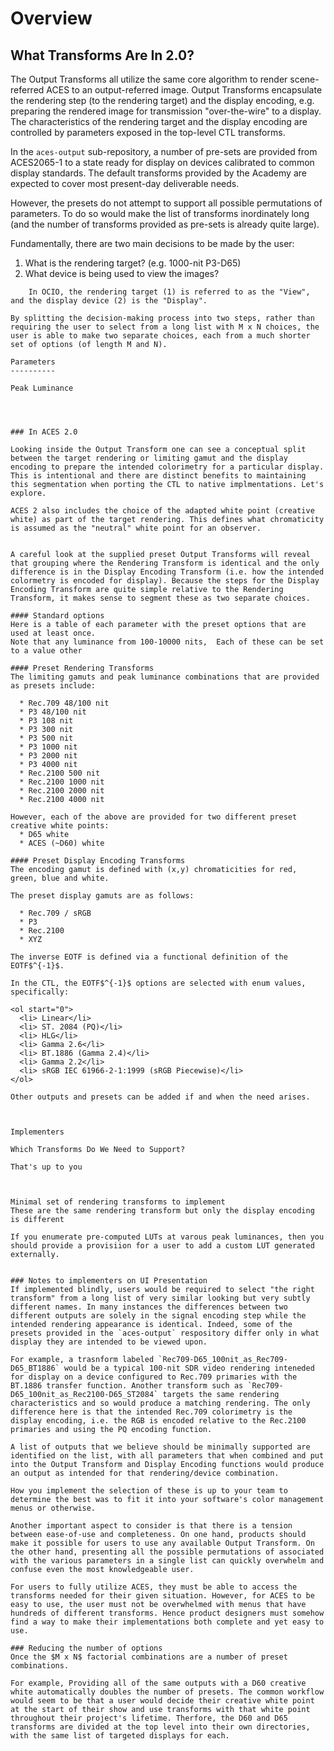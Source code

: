 Overview
========


What Transforms Are In 2.0?
---------------------------
The Output Transforms all utilize the same core algorithm to render scene-referred ACES to an output-referred image. Output Transforms encapsulate the rendering step (to the rendering target) and the display encoding, e.g. preparing the rendered image for transmission "over-the-wire" to a display. The characteristics of the rendering target and the display encoding are controlled by parameters exposed in the top-level CTL transforms.

In the `aces-output` sub-repository, a number of pre-sets are provided from ACES2065-1 to a state ready for display on devices calibrated to common display standards. The default transforms provided by the Academy are expected to cover most present-day deliverable needs. 

However, the presets do not attempt to support all possible permutations of parameters. To do so would make the list of transforms inordinately long (and the number of transforms provided as pre-sets is already quite large).

Fundamentally, there are two main decisions to be made by the user: 
1. What is the rendering target? (e.g. 1000-nit P3-D65)
2. What device is being used to view the images?

``` Note
    In OCIO, the rendering target (1) is referred to as the "View", and the display device (2) is the "Display".

By splitting the decision-making process into two steps, rather than requiring the user to select from a long list with M x N choices, the user is able to make two separate choices, each from a much shorter set of options (of length M and N). 

Parameters
----------

Peak Luminance




### In ACES 2.0

Looking inside the Output Transform one can see a conceptual split between the target rendering or limiting gamut and the display encoding to prepare the intended colorimetry for a particular display. This is intentional and there are distinct benefits to maintaining this segmentation when porting the CTL to native implmentations. Let's explore.

ACES 2 also includes the choice of the adapted white point (creative white) as part of the target rendering. This defines what chromaticity is assumed as the "neutral" white point for an observer. 


A careful look at the supplied preset Output Transforms will reveal that grouping where the Rendering Transform is identical and the only difference is in the Display Encoding Transform (i.e. how the intended colormetry is encoded for display). Because the steps for the Display Encoding Transform are quite simple relative to the Rendering Transform, it makes sense to segment these as two separate choices.

#### Standard options
Here is a table of each parameter with the preset options that are used at least once. 
Note that any luminance from 100-10000 nits,  Each of these can be set to a value other

#### Preset Rendering Transforms
The limiting gamuts and peak luminance combinations that are provided as presets include:

  * Rec.709 48/100 nit
  * P3 48/100 nit
  * P3 108 nit
  * P3 300 nit
  * P3 500 nit
  * P3 1000 nit
  * P3 2000 nit
  * P3 4000 nit
  * Rec.2100 500 nit
  * Rec.2100 1000 nit
  * Rec.2100 2000 nit
  * Rec.2100 4000 nit

However, each of the above are provided for two different preset creative white points: 
  * D65 white
  * ACES (~D60) white

#### Preset Display Encoding Transforms
The encoding gamut is defined with (x,y) chromaticities for red, green, blue and white. 

The preset display gamuts are as follows:

  * Rec.709 / sRGB
  * P3
  * Rec.2100
  * XYZ

The inverse EOTF is defined via a functional definition of the EOTF$^{-1}$.

In the CTL, the EOTF$^{-1}$ options are selected with enum values, specifically:

<ol start="0">
  <li> Linear</li>
  <li> ST. 2084 (PQ)</li>
  <li> HLG</li>
  <li> Gamma 2.6</li>
  <li> BT.1886 (Gamma 2.4)</li>
  <li> Gamma 2.2</li>
  <li> sRGB IEC 61966-2-1:1999 (sRGB Piecewise)</li>
</ol>

Other outputs and presets can be added if and when the need arises.



Implementers

Which Transforms Do We Need to Support?

That's up to you



Minimal set of rendering transforms to implement
These are the same rendering transform but only the display encoding is different

If you enumerate pre-computed LUTs at varous peak luminances, then you should provide a provisiion for a user to add a custom LUT generated externally.


### Notes to implementers on UI Presentation
If implemented blindly, users would be required to select "the right transform" from a long list of very similar looking but very subtly different names. In many instances the differences between two different outputs are solely in the signal encoding step while the intended rendering appearance is identical. Indeed, some of the presets provided in the `aces-output` respository differ only in what display they are intended to be viewed upon.

For example, a trasnform labeled `Rec709-D65_100nit_as_Rec709-D65_BT1886` would be a typical 100-nit SDR video rendering inteneded for display on a device configured to Rec.709 primaries with the BT.1886 transfer function. Another transform such as `Rec709-D65_100nit_as_Rec2100-D65_ST2084` targets the same rendering characteristics and so would produce a matching rendering. The only difference here is that the intended Rec.709 colorimetry is the display encoding, i.e. the RGB is encoded relative to the Rec.2100 primaries and using the PQ encoding function.

A list of outputs that we believe should be minimally supported are identified on the list, with all parameters that when combined and put into the Output Transform and Display Encoding functions would produce an output as intended for that rendering/device combination.

How you implement the selection of these is up to your team to determine the best was to fit it into your software's color management menus or otherwise.

Another important aspect to consider is that there is a tension between ease-of-use and completeness. On one hand, products should make it possible for users to use any available Output Transform. On the other hand, presenting all the possible permutations of associated with the various parameters in a single list can quickly overwhelm and confuse even the most knowledgeable user.

For users to fully utilize ACES, they must be able to access the transforms needed for their given situation. However, for ACES to be easy to use, the user must not be overwhelmed with menus that have hundreds of different transforms. Hence product designers must somehow find a way to make their implementations both complete and yet easy to use.

### Reducing the number of options 
Once the $M x N$ factorial combinations are a number of preset combinations.

For example, Providing all of the same outputs with a D60 creative white automatically doubles the number of presets. The common workflow would seem to be that a user would decide their creative white point at the start of their show and use transforms with that white point throughout their project's lifetime. Therfore, the D60 and D65 transforms are divided at the top level into their own directories, with the same list of targeted displays for each.
